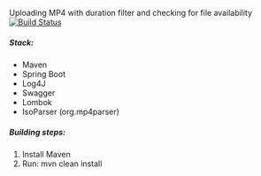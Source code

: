 Uploading MP4 with duration filter and checking for file availability   
[![Build Status](https://travis-ci.com/EvgeniyZhukovets/video-upload.svg?token=mh8s6wEdyB6RkhfJVybW&branch=master)](https://travis-ci.com/EvgeniyZhukovets/video-upload)

##### Stack:
- Maven
- Spring Boot
- Log4J
- Swagger
- Lombok
- IsoParser (org.mp4parser)

##### Building steps:
  1. Install Maven
  2. Run: mvn clean install
